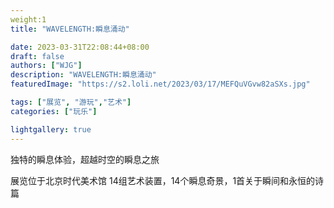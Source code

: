 ```yaml
---
weight:1
title: "WAVELENGTH:瞬息涌动"

date: 2023-03-31T22:08:44+08:00
draft: false
authors: ["WJG"]
description: "WAVELENGTH:瞬息涌动"
featuredImage: "https://s2.loli.net/2023/03/17/MEFQuVGvw82aSXs.jpg"

tags: ["展览", "游玩","艺术"]
categories: ["玩乐"]

lightgallery: true
---
```


独特的瞬息体验，超越时空的瞬息之旅
<!--more-->

展览位于北京时代美术馆
14组艺术装置，14个瞬息奇景，1首关于瞬间和永恒的诗篇



